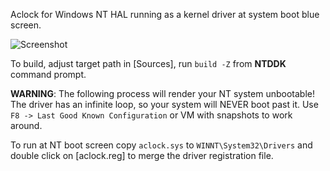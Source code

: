 Aclock for Windows NT HAL running as a kernel driver at system boot blue screen.

![Screenshot](aclock.png)

To build, adjust target path in [Sources], run `build -Z` from **NTDDK** command prompt.

**WARNING**: The following process will render your NT system unbootable! The driver has an infinite loop, so your system will NEVER boot past it. Use `F8 -> Last Good Known Configuration` or VM with snapshots to work around.

To run at NT boot screen copy `aclock.sys` to `WINNT\System32\Drivers` and double click on [aclock.reg] to merge the driver registration file.
